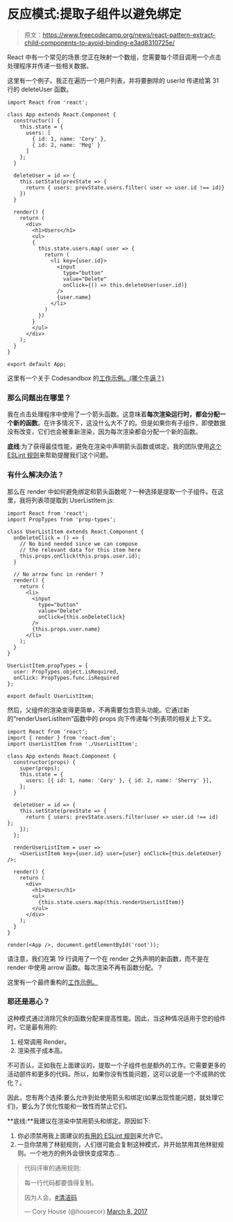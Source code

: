 # 反应模式:提取子组件以避免绑定

> 原文：<https://www.freecodecamp.org/news/react-pattern-extract-child-components-to-avoid-binding-e3ad8310725e/>

React 中有一个常见的场景:您正在映射一个数组，您需要每个项目调用一个点击处理程序并传递一些相关数据。

这里有一个例子。我正在遍历一个用户列表，并将要删除的 userId 传递给第 31 行的 deleteUser 函数。

```
import React from 'react';

class App extends React.Component {
  constructor() {
    this.state = {
      users: [
        { id: 1, name: 'Cory' }, 
        { id: 2, name: 'Meg' }
      ]
    };
  }

  deleteUser = id => {
    this.setState(prevState => {
      return { users: prevState.users.filter( user => user.id !== id)}
    })
  }

  render() {
    return (
      <div>
        <h1>Users</h1>
        <ul>
        { 
          this.state.users.map( user => {
            return (
              <li key={user.id}>
                <input 
                  type="button" 
                  value="Delete" 
                  onClick={() => this.deleteUser(user.id)} 
                /> 
                {user.name}
              </li>
            )
          })
        }
        </ul>
      </div>
    );
  }
}

export default App;
```

这里有一个关于 Codesandbox 的[工作示例。(哪个牛逼？)](https://codesandbox.io/s/0OP2Yq87)

### 那么问题出在哪里？

我在点击处理程序中使用了一个箭头函数。这意味着**每次渲染运行时，都会分配一个新的函数**。在许多情况下，这没什么大不了的。但是如果你有子组件，即使数据没有改变，它们也会被重新渲染，因为每次渲染都会分配一个新的函数。

**底线**:为了获得最佳性能，避免在渲染中声明箭头函数或绑定。我的团队使用[这个 ESLint 规则](https://github.com/yannickcr/eslint-plugin-react/blob/master/docs/rules/jsx-no-bind.md)来帮助提醒我们这个问题。

### 有什么解决办法？

那么在 render 中如何避免绑定和箭头函数呢？一种选择是提取一个子组件。在这里，我将列表项提取到 UserListItem.js:

```
import React from 'react';
import PropTypes from 'prop-types';

class UserListItem extends React.Component {
  onDeleteClick = () => {
    // No bind needed since we can compose 
    // the relevant data for this item here
    this.props.onClick(this.props.user.id);
  }

  // No arrow func in render! ?
  render() {
    return (
      <li>
        <input 
          type="button" 
          value="Delete" 
          onClick={this.onDeleteClick} 
        /> 
        {this.props.user.name}
      </li>
    );
  }
}

UserListItem.propTypes = {
  user: PropTypes.object.isRequired,
  onClick: PropTypes.func.isRequired
};

export default UserListItem;
```

然后，父组件的渲染变得更简单，不再需要包含箭头功能。它通过新的“renderUserListItem”函数中的 props 向下传递每个列表项的相关上下文。

```
import React from 'react';
import { render } from 'react-dom';
import UserListItem from './UserListItem';

class App extends React.Component {
  constructor(props) {
    super(props);
    this.state = {
      users: [{ id: 1, name: 'Cory' }, { id: 2, name: 'Sherry' }],
    };
  }

  deleteUser = id => {
    this.setState(prevState => {
      return { users: prevState.users.filter(user => user.id !== id) };
    });
  };

  renderUserListItem = user =>
    <UserListItem key={user.id} user={user} onClick={this.deleteUser} />;

  render() {
    return (
      <div>
        <h1>Users</h1>
        <ul>
          {this.state.users.map(this.renderUserListItem)}
        </ul>
      </div>
    );
  }
}

render(<App />, document.getElementById('root'));
```

请注意，我们在第 19 行调用了一个在 render 之外声明的新函数，而不是在 render 中使用 arrow 函数。每次渲染不再有函数分配。？

这里有一个最终重构的[工作示例。](https://codesandbox.io/s/jqQ0AlQlW)

### 耶还是恶心？

这种模式通过消除冗余的函数分配来提高性能。因此，当这种情况适用于您的组件时，它是最有用的:

1.  经常调用 Render。
2.  渲染孩子成本高。

不可否认，正如我在上面建议的，提取一个子组件也是额外的工作。它需要更多的活动部件和更多的代码。所以，如果你没有性能问题，这可以说是一个不成熟的优化？。

因此，您有两个选择:要么允许到处使用箭头和绑定(如果出现性能问题，就处理它们)，要么为了优化性能和一致性而禁止它们。

**底线:**我建议在渲染中禁用箭头和绑定。原因如下:

1.  你必须禁用我上面建议的[有用的 ESLint 规则](https://github.com/yannickcr/eslint-plugin-react/blob/master/docs/rules/jsx-no-bind.md)来允许它。
2.  一旦你禁用了林挺规则，人们很可能会复制这种模式，并开始禁用其他林挺规则。一个地方的例外会很快变成常态…

> 代码评审的通用规则:
> 
> 每一行代码都要值得复制。
> 
> 因为人会。[#清洁码](https://twitter.com/hashtag/cleancode?src=hash&ref_src=twsrc%5Etfw)
> 
> — Cory House (@housecor) [March 8, 2017](https://twitter.com/housecor/status/839511073279598594?ref_src=twsrc%5Etfw)